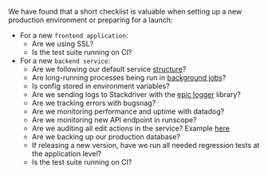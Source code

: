 We have found that a short checklist is valuable when setting up a new production environment or preparing for a launch:

- For a new `frontend application`:
  - Are we using SSL?
  - Is the test suite running on CI?
- For a new `backend service`:
  - Are we following our default service [structure](https://docs.google.com/document/d/1HJnk8cqvblyW6NOGN6xkSsWVvtMmYBrumfXN145ZTL4/edit#heading=h.gdbmzxpjdr5r)?
  - Are long-running processes being run in [background jobs](https://docs.google.com/document/d/1HJnk8cqvblyW6NOGN6xkSsWVvtMmYBrumfXN145ZTL4/edit#heading=h.kr4s147l12xl)?
  - Is config stored in environment variables?
  - Are we sending logs to Stackdriver with the [epic logger](https://www.npmjs.com/package/@andela/logger) library?
  - Are we tracking errors with bugsnag?
  - Are we monitoring performance and uptime with datadog?
  - Are we monitoring new API endpoint in runscope?
  - Are we auditing all edit actions in the service? Example [here](https://docs.google.com/document/d/1HJnk8cqvblyW6NOGN6xkSsWVvtMmYBrumfXN145ZTL4/edit#heading=h.qwit764xu5h)
  - Are we backing up our production database?
  - If releasing a new version, have we run all needed regression tests at the application level?
  - Is the test suite running on CI?
